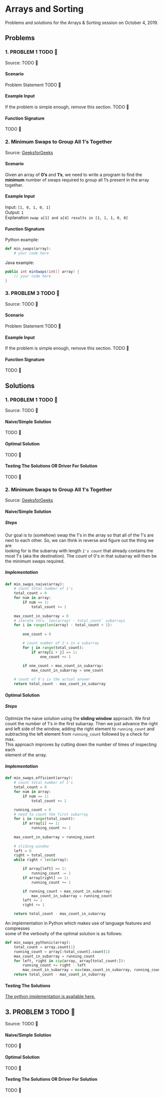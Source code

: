 # Arrays and Sorting

Problems and solutions for the Arrays & Sorting session on October 4, 2019.

## Problems

### 1. PROBLEM 1 TODO :bug:

Source: TODO :bug:

#### Scenario

Problem Statement TODO :bug:

#### Example Input

If the problem is simple enough, remove this section. TODO :bug:

#### Function Signature

TODO :bug:

### 2. Minimum Swaps to Group All 1's Together

Source: [GeeksforGeeks](https://www.geeksforgeeks.org/minimum-swaps-required-group-1s-together/)

#### Scenario

Given an array of **0’s** and **1’s**, we need to write a program to find the  
**minimum** number of swaps required to group all 1’s present in the array  
together.

#### Example Input

Input: `[1, 0, 1, 0, 1]`  
Output: `1`  
Explanation `swap a[1] and a[4] results in [1, 1, 1, 0, 0]`

#### Function Signature

Python example:

```python
def min_swaps(array):
    # your code here
```

Java example:

```java
public int minSwaps(int[] array) {
    // your code here
}
```

### 3. PROBLEM 3 TODO :bug:

Source: TODO :bug:

#### Scenario

Problem Statement TODO :bug:

#### Example Input

If the problem is simple enough, remove this section. TODO :bug:

#### Function Signature

TODO :bug:

## Solutions

### 1. PROBLEM 1 TODO :bug:

Source: TODO :bug:

#### Naive/Simple Solution

TODO :bug:

#### Optimal Solution

TODO :bug:

#### Testing The Solutions OR Driver For Solution

TODO :bug:

### 2. Minimum Swaps to Group All 1's Together

Source: [GeeksforGeeks](https://www.geeksforgeeks.org/minimum-swaps-required-group-1s-together/)

#### Naive/Simple Solution

##### Steps

Our goal is to (somehow) swap the 1's in the array so that all of the 1's are  
next to each other. So, we can think in reverse and figure out the thing we are  
looking for is the subarray with length *`1's count`* that already contains the  
most 1's (aka the destination). The count of 0's in that subarray will then be  
the minimum swaps required.

##### Implementation

```python
def min_swaps_naive(array):
    # count total number of 1's
    total_count = 0
    for num in array:
        if num == 1:
            total_count += 1
    
    max_count_in_subarray = 0
    # iterate thru `len(array) - total_count` subarrays
    for i in range(len(array) - total_count + 1):
        
        one_count = 0

        # count number of 1's in a subarray
        for j in range(total_count):
            if array[i + j] == 1:
                one_count += 1
        
        if one_count > max_count_in_subarray:
            max_count_in_subarray = one_count

    # count of 0's is the actual answer
    return total_count - max_count_in_subarray
```

#### Optimal Solution

##### Steps

Optimize the naive solution using the **sliding window** approach. We first  
count the number of 1's in the first subarray. Then we just advance the right  
and left side of the window, adding the right element to `running_count` and  
subtracting the left element from `running_count` followed by a check for max.  
This approach improves by cutting down the number of times of inspecting each  
element of the array.

##### Implementation

```python
def min_swaps_efficient(array):
    # count total number of 1's
    total_count = 0
    for num in array:
        if num == 1:
            total_count += 1

    running_count = 0
    # need to count the first subarray
    for i in range(total_count):
        if array[i] == 1:
            running_count += 1
    
    max_count_in_subarray = running_count
    
    # sliding window
    left = 0
    right = total_count
    while right < len(array):

        if array[left] == 1:
            running_count -= 1
        if array[right] == 1:
            running_count += 1

        if running_count > max_count_in_subarray:
            max_count_in_subarray = running_count
        left += 1
        right += 1

    return total_count - max_count_in_subarray
```

An implementation in Python which makes use of language features and compresses  
some of the verbosity of the optimal solution is as follows:

```python
def min_swaps_pythonic(array):
    total_count = array.count(1)
    running_count = array[:total_count].count(1)
    max_count_in_subarray = running_count
    for left, right in zip(array, array[total_count:]):
        running_count += right - left
        max_count_in_subarray = max(max_count_in_subarray, running_count)
    return total_count - max_count_in_subarray
```

#### Testing The Solutions

[The python implementation is available here.](./min-group1s/min-group1s.py)

## 3. PROBLEM 3 TODO :bug:

Source: TODO :bug:

#### Naive/Simple Solution 

TODO :bug:

#### Optimal Solution

TODO :bug:

#### Testing The Solutions OR Driver For Solution

TODO :bug:


